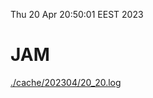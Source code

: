 Thu 20 Apr 20:50:01 EEST 2023
# JAM
<a href='./cache/202304/20_20.log'>./cache/202304/20_20.log</a>
